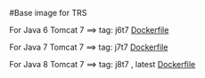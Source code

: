 #Base image for TRS

For Java 6 Tomcat 7 ==> tag: j6t7 [Dockerfile](https://github.com/bhaskarravi/docker/blob/master/trsbase/j6t7/Dockerfile "Dockerfile")

For Java 7 Tomcat 7 ==> tag: j7t7 [Dockerfile](https://github.com/bhaskarravi/docker/blob/master/trsbase/j7t7/Dockerfile "Dockerfile")

For Java 8 Tomcat 7 ==> tag: j8t7 , latest [Dockerfile](https://github.com/bhaskarravi/docker/blob/master/trsbase/j8t7/Dockerfile "Dockerfile")
